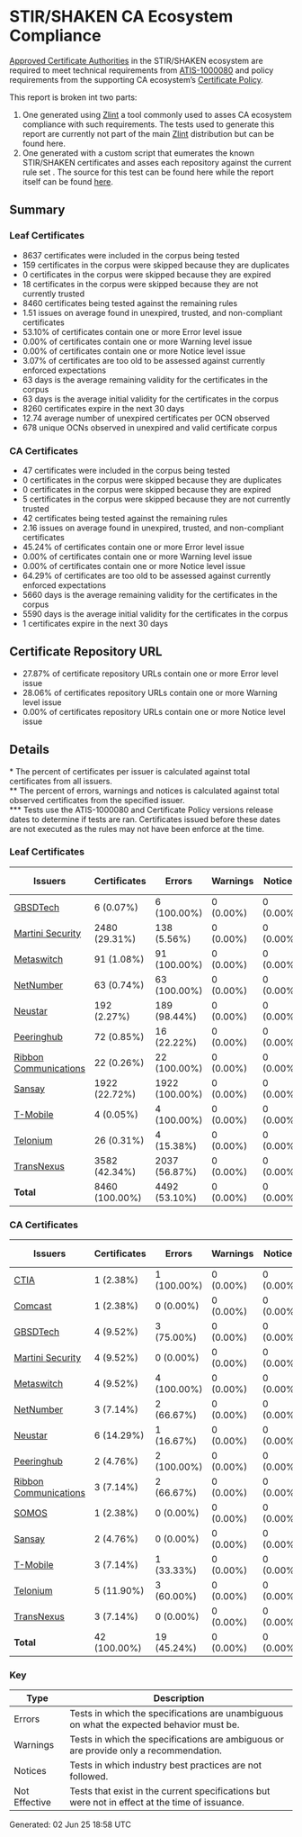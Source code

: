 # STIR/SHAKEN CA Ecosystem Compliance

[Approved Certificate Authorities](https://ecosystemcompliance.martinisecurity.com/#:~:text=Approved%20Certificate%20Authorities) in the STIR/SHAKEN ecosystem are required to meet technical requirements from [ATIS-1000080](https://access.atis.org/apps/group_public/document.php?document_id=62163) and policy requirements from the supporting CA ecosystem’s [Certificate Policy](https://authenticate.iconectiv.com/documents-authenticate).

This report is broken int two parts:
1. One generated using [Zlint](https://github.com/zmap/zlint) a tool commonly used to asses CA ecosystem compliance with such requirements. The tests used to generate this report are currently not part of the main [Zlint](https://github.com/martinisecurity/zlint) distribution but can be found here.
2. One generated with a custom script that eumerates the known STIR/SHAKEN certificates and asses each repository against the current rule set . The source for this test can be found here while the report itself can be found [here](REPOS/README.md).

## Summary

### Leaf Certificates

- 8637 certificates were included in the corpus being tested
- 159 certificates in the corpus were skipped because they are duplicates
- 0 certificates in the corpus were skipped because they are expired
- 18 certificates in the corpus were skipped because they are not currently trusted
- 8460 certificates being tested against the remaining rules
- 1.51 issues on average found in unexpired, trusted, and non-compliant certificates
- 53.10% of certificates contain one or more Error level issue
- 0.00% of certificates contain one or more Warning level issue
- 0.00% of certificates contain one or more Notice level issue
- 3.07% of certificates are too old to be assessed against currently enforced expectations
- 63 days is the average remaining validity for the certificates in the corpus
- 63 days is the average initial validity for the certificates in the corpus
- 8260 certificates expire in the next 30 days
- 12.74 average number of unexpired certificates per OCN observed
- 678 unique OCNs observed in unexpired and valid certificate corpus

### CA Certificates

- 47 certificates were included in the corpus being tested
- 0 certificates in the corpus were skipped because they are duplicates
- 0 certificates in the corpus were skipped because they are expired
- 5 certificates in the corpus were skipped because they are not currently trusted
- 42 certificates being tested against the remaining rules
- 2.16 issues on average found in unexpired, trusted, and non-compliant certificates
- 45.24% of certificates contain one or more Error level issue
- 0.00% of certificates contain one or more Warning level issue
- 0.00% of certificates contain one or more Notice level issue
- 64.29% of certificates are too old to be assessed against currently enforced expectations
- 5660 days is the average remaining validity for the certificates in the corpus
- 5590 days is the average initial validity for the certificates in the corpus
- 1 certificates expire in the next 30 days

## Certificate Repository URL

- 27.87% of certificate repository URLs contain one or more Error level issue
- 28.06% of certificates repository URLs contain one or more Warning level issue
- 0.00% of certificates repository URLs contain one or more Notice level issue

## Details

\* The percent of certificates per issuer is calculated against total certificates from all issuers.\
\*\* The percent of errors, warnings and notices is calculated against total observed certificates from the specified issuer.\
\*\*\* Tests use the ATIS-1000080 and Certificate Policy versions release dates to determine if tests are ran. Certificates issued before these dates are not executed as the rules may not have been enforce at the time.

### Leaf Certificates

| Issuers | Certificates | Errors | Warnings | Notices | Not Effective |
|---------|--------------|--------|----------|---------|---------------|
| [GBSDTech](CERTS/GBSDTech/README.md#leaf-certificates) | 6 (0.07%) | 6 (100.00%) | 0 (0.00%) | 0 (0.00%) | 1 (16.67%) |
| [Martini Security](CERTS/Martini_Security/README.md#leaf-certificates) | 2480 (29.31%) | 138 (5.56%) | 0 (0.00%) | 0 (0.00%) | 52 (2.10%) |
| [Metaswitch](CERTS/Metaswitch/README.md#leaf-certificates) | 91 (1.08%) | 91 (100.00%) | 0 (0.00%) | 0 (0.00%) | 41 (45.05%) |
| [NetNumber](CERTS/NetNumber/README.md#leaf-certificates) | 63 (0.74%) | 63 (100.00%) | 0 (0.00%) | 0 (0.00%) | 11 (17.46%) |
| [Neustar](CERTS/Neustar/README.md#leaf-certificates) | 192 (2.27%) | 189 (98.44%) | 0 (0.00%) | 0 (0.00%) | 35 (18.23%) |
| [Peeringhub](CERTS/Peeringhub/README.md#leaf-certificates) | 72 (0.85%) | 16 (22.22%) | 0 (0.00%) | 0 (0.00%) | 2 (2.78%) |
| [Ribbon Communications](CERTS/Ribbon_Communications/README.md#leaf-certificates) | 22 (0.26%) | 22 (100.00%) | 0 (0.00%) | 0 (0.00%) | 6 (27.27%) |
| [Sansay](CERTS/Sansay/README.md#leaf-certificates) | 1922 (22.72%) | 1922 (100.00%) | 0 (0.00%) | 0 (0.00%) | 99 (5.15%) |
| [T-Mobile](CERTS/T-Mobile/README.md#leaf-certificates) | 4 (0.05%) | 4 (100.00%) | 0 (0.00%) | 0 (0.00%) | 2 (50.00%) |
| [Telonium](CERTS/Telonium/README.md#leaf-certificates) | 26 (0.31%) | 4 (15.38%) | 0 (0.00%) | 0 (0.00%) | 0 (0.00%) |
| [TransNexus](CERTS/TransNexus/README.md#leaf-certificates) | 3582 (42.34%) | 2037 (56.87%) | 0 (0.00%) | 0 (0.00%) | 11 (0.31%) |
| **Total** | 8460 (100.00%) | 4492 (53.10%) | 0 (0.00%) | 0 (0.00%) | 260 (3.07%) |

### CA Certificates

| Issuers | Certificates | Errors | Warnings | Notices | Not Effective |
|---------|--------------|--------|----------|---------|---------------|
| [CTIA](CERTS/CTIA/README.md#ca-certificates) | 1 (2.38%) | 1 (100.00%) | 0 (0.00%) | 0 (0.00%) | 0 (0.00%) |
| [Comcast](CERTS/Comcast/README.md#ca-certificates) | 1 (2.38%) | 0 (0.00%) | 0 (0.00%) | 0 (0.00%) | 1 (100.00%) |
| [GBSDTech](CERTS/GBSDTech/README.md#ca-certificates) | 4 (9.52%) | 3 (75.00%) | 0 (0.00%) | 0 (0.00%) | 2 (50.00%) |
| [Martini Security](CERTS/Martini_Security/README.md#ca-certificates) | 4 (9.52%) | 0 (0.00%) | 0 (0.00%) | 0 (0.00%) | 2 (50.00%) |
| [Metaswitch](CERTS/Metaswitch/README.md#ca-certificates) | 4 (9.52%) | 4 (100.00%) | 0 (0.00%) | 0 (0.00%) | 2 (50.00%) |
| [NetNumber](CERTS/NetNumber/README.md#ca-certificates) | 3 (7.14%) | 2 (66.67%) | 0 (0.00%) | 0 (0.00%) | 3 (100.00%) |
| [Neustar](CERTS/Neustar/README.md#ca-certificates) | 6 (14.29%) | 1 (16.67%) | 0 (0.00%) | 0 (0.00%) | 6 (100.00%) |
| [Peeringhub](CERTS/Peeringhub/README.md#ca-certificates) | 2 (4.76%) | 2 (100.00%) | 0 (0.00%) | 0 (0.00%) | 2 (100.00%) |
| [Ribbon Communications](CERTS/Ribbon_Communications/README.md#ca-certificates) | 3 (7.14%) | 2 (66.67%) | 0 (0.00%) | 0 (0.00%) | 2 (66.67%) |
| [SOMOS](CERTS/SOMOS/README.md#ca-certificates) | 1 (2.38%) | 0 (0.00%) | 0 (0.00%) | 0 (0.00%) | 0 (0.00%) |
| [Sansay](CERTS/Sansay/README.md#ca-certificates) | 2 (4.76%) | 0 (0.00%) | 0 (0.00%) | 0 (0.00%) | 2 (100.00%) |
| [T-Mobile](CERTS/T-Mobile/README.md#ca-certificates) | 3 (7.14%) | 1 (33.33%) | 0 (0.00%) | 0 (0.00%) | 3 (100.00%) |
| [Telonium](CERTS/Telonium/README.md#ca-certificates) | 5 (11.90%) | 3 (60.00%) | 0 (0.00%) | 0 (0.00%) | 0 (0.00%) |
| [TransNexus](CERTS/TransNexus/README.md#ca-certificates) | 3 (7.14%) | 0 (0.00%) | 0 (0.00%) | 0 (0.00%) | 2 (66.67%) |
| **Total** | 42 (100.00%) | 19 (45.24%) | 0 (0.00%) | 0 (0.00%) | 27 (64.29%) |

### Key

| Type | Description |
|------|-------------|
| Errors | Tests in which the specifications are unambiguous on what the expected behavior must be. |
| Warnings | Tests in which the specifications are ambiguous or are provide only a recommendation. |
| Notices | Tests in which industry best practices are not followed. |
| Not Effective | Tests that exist in the current specifications but were not in effect at the time of issuance. |


Generated: 02 Jun 25 18:58 UTC